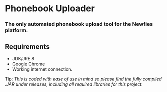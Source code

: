 # Phonebook Uploader
### The only automated phonebook upload tool for the Newfies platform.

## Requirements
* JDK/JRE 8
* Google Chrome
* Working internet connection. 

Tip: *This is coded with ease of use in mind so please find the fully compiled .JAR under releases, including all required libraries for this project.*

